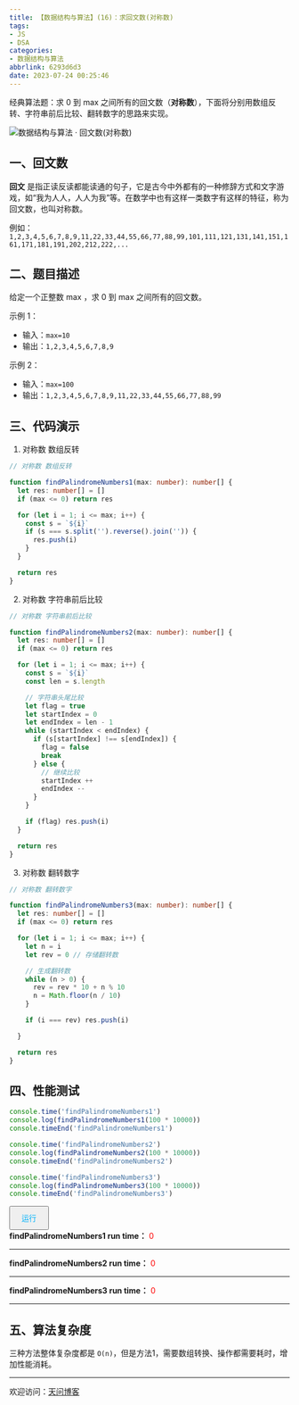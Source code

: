 ```yaml
---
title: 【数据结构与算法】(16)：求回文数(对称数)
tags:
- JS
- DSA
categories:
- 数据结构与算法
abbrlink: 6293d6d3
date: 2023-07-24 00:25:46
---
```


经典算法题：求 0 到 max 之间所有的回文数（**对称数**），下面将分别用数组反转、字符串前后比较、翻转数字的思路来实现。

![数据结构与算法 · 回文数(对称数)](https://tiven.cn/static/img/img-dsa-01-6Q5tuJKvFrD-nx9eIVizq.jpg)

<!-- more -->

## 一、回文数

**回文** 是指正读反读都能读通的句子，它是古今中外都有的一种修辞方式和文字游戏，如“我为人人，人人为我”等。在数学中也有这样一类数字有这样的特征，称为回文数，也叫对称数。

例如：`1,2,3,4,5,6,7,8,9,11,22,33,44,55,66,77,88,99,101,111,121,131,141,151,161,171,181,191,202,212,222,...`

## 二、题目描述

给定一个正整数 max ，求 0 到 max 之间所有的回文数。

示例 1：

* 输入：`max=10`
* 输出：`1,2,3,4,5,6,7,8,9`

示例 2：

* 输入：`max=100`
* 输出：`1,2,3,4,5,6,7,8,9,11,22,33,44,55,66,77,88,99`

## 三、代码演示

1. 对称数 数组反转

```typescript
// 对称数 数组反转

function findPalindromeNumbers1(max: number): number[] {
  let res: number[] = []
  if (max <= 0) return res

  for (let i = 1; i <= max; i++) {
    const s = `${i}`
    if (s === s.split('').reverse().join('')) {
      res.push(i)
    }
  }

  return res
}
```

2. 对称数 字符串前后比较

```typescript
// 对称数 字符串前后比较

function findPalindromeNumbers2(max: number): number[] {
  let res: number[] = []
  if (max <= 0) return res

  for (let i = 1; i <= max; i++) {
    const s = `${i}`
    const len = s.length

    // 字符串头尾比较
    let flag = true
    let startIndex = 0
    let endIndex = len - 1
    while (startIndex < endIndex) {
      if (s[startIndex] !== s[endIndex]) {
        flag = false
        break
      } else {
        // 继续比较
        startIndex ++
        endIndex --
      }
    }

    if (flag) res.push(i)
  }

  return res
}
```

3. 对称数 翻转数字

```typescript
// 对称数 翻转数字

function findPalindromeNumbers3(max: number): number[] {
  let res: number[] = []
  if (max <= 0) return res

  for (let i = 1; i <= max; i++) {
    let n = i
    let rev = 0 // 存储翻转数

    // 生成翻转数
    while (n > 0) {
      rev = rev * 10 + n % 10
      n = Math.floor(n / 10)
    }

    if (i === rev) res.push(i)

  }

  return res
}
```

## 四、性能测试

```typescript
console.time('findPalindromeNumbers1')
console.log(findPalindromeNumbers1(100 * 10000))
console.timeEnd('findPalindromeNumbers1')

console.time('findPalindromeNumbers2')
console.log(findPalindromeNumbers2(100 * 10000))
console.timeEnd('findPalindromeNumbers2')

console.time('findPalindromeNumbers3')
console.log(findPalindromeNumbers3(100 * 10000))
console.timeEnd('findPalindromeNumbers3')
```

<div>
  <button style='padding: 10px 20px; color: #00b1fb;' class='rotate-btn' onclick='run()'>运行</button>
  <br>
  <b>findPalindromeNumbers1 run time：</b>  <span style='color: red;' class='box1-ms'>0</span>
  <hr>
  <b>findPalindromeNumbers2 run time：</b>  <span style='color: red;' class='box2-ms'>0</span>
  <hr>
  <b>findPalindromeNumbers3 run time：</b>  <span style='color: red;' class='box3-ms'>0</span>
  <hr>
</div>
<script>
  // 对称数 数组反转

  function findPalindromeNumbers1(max) {
    let res = []
    if (max <= 0) return res

    for (let i = 1; i <= max; i++) {
      const s = `${i}`
      if (s === s.split('').reverse().join('')) {
        res.push(i)
      }
    }

    return res
  }


  // 对称数 字符串前后比较
  function findPalindromeNumbers2(max) {
    let res = []
    if (max <= 0) return res

    for (let i = 1; i <= max; i++) {
      const s = `${i}`
      const len = s.length

      // 字符串头尾比较
      let flag = true
      let startIndex = 0
      let endIndex = len - 1
      while (startIndex < endIndex) {
        if (s[startIndex] !== s[endIndex]) {
          flag = false
          break
        } else {
          // 继续比较
          startIndex ++
          endIndex --
        }
      }

      if (flag) res.push(i)
    }

    return res
  }

  // 对称数 翻转数字
  function findPalindromeNumbers3(max) {
    let res = []
    if (max <= 0) return res

    for (let i = 1; i <= max; i++) {
      let n = i
      let rev = 0 // 存储翻转数

      // 生成翻转数
      while (n > 0) {
        rev = rev * 10 + n % 10
        n = Math.floor(n / 10)
      }

      if (i === rev) res.push(i)

    }

    return res
  }
  
  function run() {
    let s1 = performance.now()
    console.log(findPalindromeNumbers1(100 * 10000))
    document.querySelector('.box1-ms').innerText = performance.now() - s1 + ' ms'

    let s2 = performance.now()
    console.log(findPalindromeNumbers2(100 * 10000))
    document.querySelector('.box2-ms').innerText = performance.now() - s2 + ' ms'

    let s3 = performance.now()
    console.log(findPalindromeNumbers3(100 * 10000))
    document.querySelector('.box3-ms').innerText = performance.now() - s3 + ' ms'
  }
</script>

## 五、算法复杂度

三种方法整体复杂度都是 `O(n)`，但是方法1，需要数组转换、操作都需要耗时，增加性能消耗。

---

欢迎访问：[天问博客](https://tiven.cn/p/6293d6d3/ "天问博客-专注于大前端技术")

